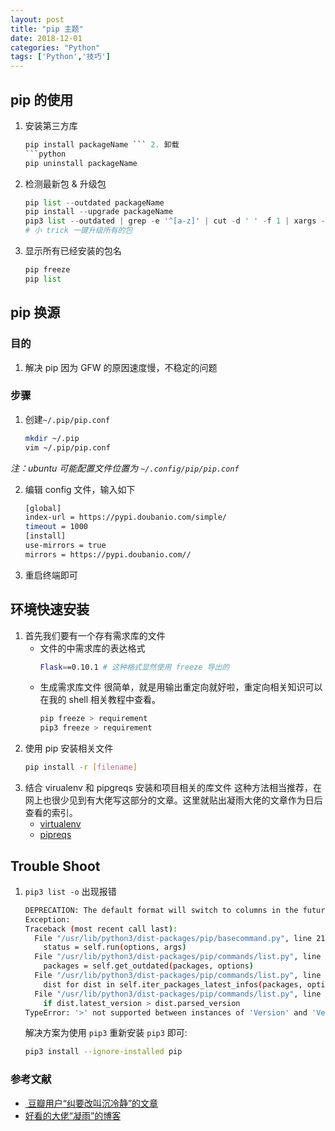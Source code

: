 ```yaml
---
layout: post
title: "pip 主题"
date: 2018-12-01
categories: "Python"
tags: ['Python','技巧']
---
```

## pip 的使用
1. 安装第三方库
	```python
	pip install packageName ``` 2. 卸载
	```python
	pip uninstall packageName
	```
3. 检测最新包 & 升级包
	```python
	pip list --outdated packageName
	pip install --upgrade packageName
	pip3 list --outdated | grep -e '^[a-z]' | cut -d ' ' -f 1 | xargs -n1 pip3 install -U
	# 小 trick 一键升级所有的包
	```
4. 显示所有已经安装的包名
	```python
	pip freeze
	pip list
	```
<!--more-->

## pip 换源
### 目的
1. 解决 pip 因为 GFW 的原因速度慢，不稳定的问题
### 步骤
1. 创建`~/.pip/pip.conf`
	```bash
	mkdir ~/.pip
	vim ~/.pip/pip.conf
	```

  *注：ubuntu 可能配置文件位置为 `~/.config/pip/pip.conf`*

2. 编辑 config 文件，输入如下
	```bash
	[global]
	index-url = https://pypi.doubanio.com/simple/
	timeout = 1000
	[install]
	use-mirrors = true
	mirrors = https://pypi.doubanio.com//
	```
3. 重启终端即可

## 环境快速安装
1. 首先我们要有一个存有需求库的文件
	- 文件的中需求库的表达格式
		```bash
		Flask==0.10.1 # 这种格式显然使用 freeze 导出的
		```
	- 生成需求库文件
		很简单，就是用输出重定向就好啦，重定向相关知识可以在我的 shell 相关教程中查看。
		```bash
		pip freeze > requirement
		pip3 freeze > requirement
		```
2. 使用 pip 安装相关文件
	```bash
	pip install -r [filename]
	```
3. 结合 virualenv 和 pipgreqs 安装和项目相关的库文件
	这种方法相当推荐，在网上也很少见到有大佬写这部分的文章。这里就贴出凝雨大佬的文章作为日后查看的索引。
	- [virtualenv](https://ningyu1.github.io/site/post/63-python-virtualenv/)
	- [pipreqs](https://ningyu1.github.io/site/post/67-python-requirements/)

## Trouble Shoot
1. `pip3 list -o` 出现报错

	```bash
	DEPRECATION: The default format will switch to columns in the future. You can use --format=(legacy|columns) (or define a format=(legacy|columns) in your pip.conf under the [list] section) to disable this warning.
	Exception:
	Traceback (most recent call last):
	  File "/usr/lib/python3/dist-packages/pip/basecommand.py", line 215, in main
		status = self.run(options, args)
	  File "/usr/lib/python3/dist-packages/pip/commands/list.py", line 157, in run
		packages = self.get_outdated(packages, options)
	  File "/usr/lib/python3/dist-packages/pip/commands/list.py", line 168, in get_outdated
		dist for dist in self.iter_packages_latest_infos(packages, options)
	  File "/usr/lib/python3/dist-packages/pip/commands/list.py", line 169, in <listcomp>
		if dist.latest_version > dist.parsed_version
	TypeError: '>' not supported between instances of 'Version' and 'Version'
	```

	解决方案为使用 `pip3` 重新安装 `pip3` 即可:

	```bash
	pip3 install --ignore-installed pip
	```

### 参考文献
- [ 豆瓣用户“纠要改叫沉冷静”的文章](https://www.douban.com/note/592418915/?type=rec)
- [好看的大佬“凝雨”的博客](https://ningyu1.github.io/site/post/67-python-requirements/)
